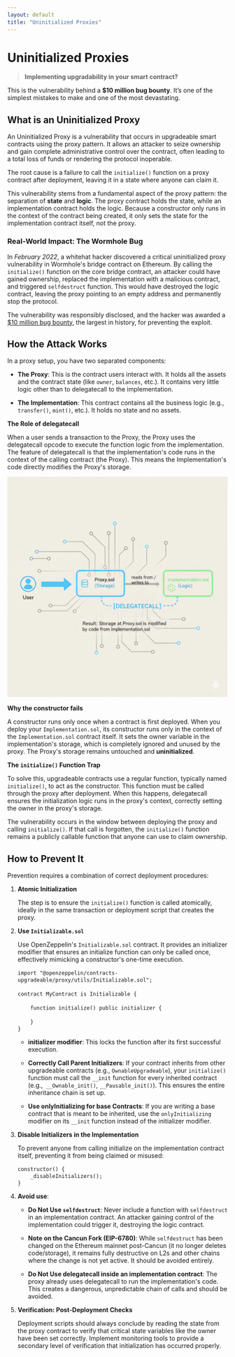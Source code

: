 ```yaml
---
layout: default
title: "Uninitialized Proxies"
---
```

# Uninitialized Proxies

> **Implementing upgradability in your smart contract?**


This is the vulnerability behind a **$10 million bug bounty**. It’s one of the simplest mistakes to make and one of the most devastating.



## What is an Uninitialized Proxy

An Uninitialized Proxy is a vulnerability that occurs in upgradeable smart contracts using the proxy pattern. It allows an attacker to seize ownership and gain complete administrative control over the contract, often leading to a total loss of funds or rendering the protocol inoperable. 

The root cause is a failure to call the `initialize()` function on a proxy contract after deployment, leaving it in a state where anyone can claim it.

This vulnerability stems from a fundamental aspect of the proxy pattern: the separation of **state** and **logic**. The proxy contract holds the state, while an implementation contract holds the logic. Because a constructor only runs in the context of the contract being created, it only sets the state for the implementation contract itself, not the proxy.

### Real-World Impact: The Wormhole Bug

In _February 2022_, a whitehat hacker discovered a critical uninitialized proxy vulnerability in Wormhole's bridge contract on Ethereum. By calling the `initialize()` function on the core bridge contract, an attacker could have gained ownership, replaced the implementation with a malicious contract, and triggered `selfdestruct` function. This would have destroyed the logic contract, leaving the proxy pointing to an empty address and permanently stop the protocol.

The vulnerability was responsibly disclosed, and the hacker was awarded a [$10 million bug bounty](https://medium.com/immunefi/wormhole-uninitialized-proxy-bugfix-review-90250c41a43a), the largest in history, for preventing the exploit.

## How the Attack Works

In a proxy setup, you have two separated components:

* **The Proxy**: This is the contract users interact with. It holds all the assets and the contract state (like `owner`, `balances`, etc.). It contains very little logic other than to delegatecall to the implementation.

* **The Implementation**: This contract contains all the business logic (e.g., `transfer()`, `mint()`, etc.). It holds no state and no assets.

**The Role of delegatecall**

When a user sends a transaction to the Proxy, the Proxy uses the delegatecall opcode to execute the function logic from the implementation. The feature of delegatecall is that the implementation's code runs in the context of the calling contract (the Proxy). This means the Implementation's code directly modifies the Proxy's storage.

![Diagram of an uninitialized proxy attack](../assets/img/top10-imgA.png)

**Why the constructor fails**

A constructor runs only once when a contract is first deployed. When you deploy your `Implementation.sol`, its constructor runs only in the context of the `Implementation.sol` contract itself. It sets the owner variable in the implementation's storage, which is completely ignored and unused by the proxy. The Proxy's storage remains untouched and **uninitialized**.

**The `initialize()` Function Trap**

To solve this, upgradeable contracts use a regular function, typically named `initialize()`, to act as the constructor. This function must be called through the proxy after deployment. When this happens, delegatecall ensures the initialization logic runs in the proxy's context, correctly setting the owner in the proxy's storage.

The vulnerability occurs in the window between deploying the proxy and calling `initialize()`. If that call is forgotten, the `initialize()` function remains a publicly callable function that anyone can use to claim ownership.

## How to Prevent It

Prevention requires a combination of correct deployment procedures:

1. **Atomic Initialization**

    The step is to ensure the `initialize()` function is called atomically, ideally in the same transaction or deployment script that creates the proxy.

2. **Use `Initializable.sol`**

    Use OpenZeppelin's `Initializable.sol` contract. It provides an initializer modifier that ensures an initialize function can only be called once, effectively mimicking a constructor's one-time execution.

    ```
    import "@openzeppelin/contracts-upgradeable/proxy/utils/Initializable.sol";

    contract MyContract is Initializable {

        function initialize() public initializer {
        
        }
    }
    ```

    * **initializer modifier**: This locks the function after its first successful execution.

    * **Correctly Call Parent Initializers**: If your contract inherits from other upgradeable contracts (e.g., `OwnableUpgradeable`), your `initialize()` function must call the `__init` function for every inherited contract (e.g.,` __Ownable_init()`, `__Pausable_init()`). This ensures the entire inheritance chain is set up.

    * **Use onlyInitializing for base Contracts**: If you are writing a base contract that is meant to be inherited, use the `onlyInitializing` modifier on its `__init` function instead of the initializer modifier.

3. **Disable Initializers in the Implementation**

    To prevent anyone from calling initialize on the implementation contract itself, preventing it from being claimed or misused:

    ```
    constructor() {
        _disableInitializers();
    }
    ```
4. **Avoid use**:

    * **Do Not Use `selfdestruct`**: Never include a function with `selfdestruct` in an implementation contract. An attacker gaining control of the implementation could trigger it, destroying the logic contract.

    * **Note on the Cancun Fork (EIP-6780)**: While `selfdestruct` has been changed on the Ethereum mainnet post-Cancun (it no longer deletes code/storage), it remains fully destructive on L2s and other chains where the change is not yet active. It should be avoided entirely.

    * **Do Not Use delegatecall inside an implementation contract**: The proxy already uses delegatecall to run the implementation's code. This creates a dangerous, unpredictable chain of calls and should be avoided.

5. **Verification: Post-Deployment Checks**

    Deployment scripts should always conclude by reading the state from the proxy contract to verify that critical state variables like the owner have been set correctly. Implement monitoring tools to provide a secondary level of verification that initialization has occurred properly.